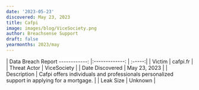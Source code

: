 ```yaml
---
date: '2023-05-23'
discovered: May 23, 2023
title: Cafpi
image: images/blog/ViceSociety.png
author: Breachsense Support
draft: false
yearmonths: 2023/may
---
```



| Data Breach Report
------------:     |:-------------:    | :-----:|
| Victim      | cafpi.fr      | 
| Threat Actor      | ViceSociety      | 
| Date Discovered      | May 23, 2023      | 
| Description      | Cafpi offers individuals and professionals personalized support in applying for a mortgage.      | 
| Leak Size      | Unknown      | 


